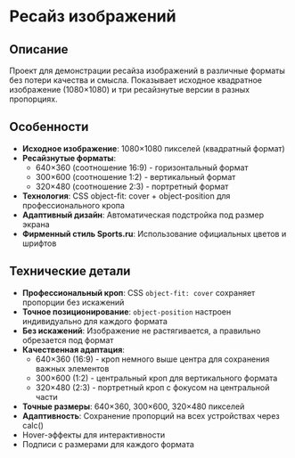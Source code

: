 # Ресайз изображений

## Описание

Проект для демонстрации ресайза изображений в различные форматы без потери качества и смысла. Показывает исходное квадратное изображение (1080×1080) и три ресайзнутые версии в разных пропорциях.

## Особенности

- **Исходное изображение**: 1080×1080 пикселей (квадратный формат)
- **Ресайзнутые форматы**:
  - 640×360 (соотношение 16:9) - горизонтальный формат
  - 300×600 (соотношение 1:2) - вертикальный формат  
  - 320×480 (соотношение 2:3) - портретный формат
- **Технология**: CSS object-fit: cover + object-position для профессионального кропа
- **Адаптивный дизайн**: Автоматическая подстройка под размер экрана
- **Фирменный стиль Sports.ru**: Использование официальных цветов и шрифтов

## Технические детали

- **Профессиональный кроп**: CSS `object-fit: cover` сохраняет пропорции без искажений
- **Точное позиционирование**: `object-position` настроен индивидуально для каждого формата
- **Без искажений**: Изображение не растягивается, а правильно обрезается под формат
- **Качественная адаптация**: 
  - 640×360 (16:9) - кроп немного выше центра для сохранения важных элементов
  - 300×600 (1:2) - центральный кроп для вертикального формата
  - 320×480 (2:3) - портретный кроп с фокусом на центральной части
- **Точные размеры**: 640×360, 300×600, 320×480 пикселей
- **Адаптивность**: Сохранение пропорций на всех устройствах через calc()
- Hover-эффекты для интерактивности
- Подписи с размерами для каждого формата 